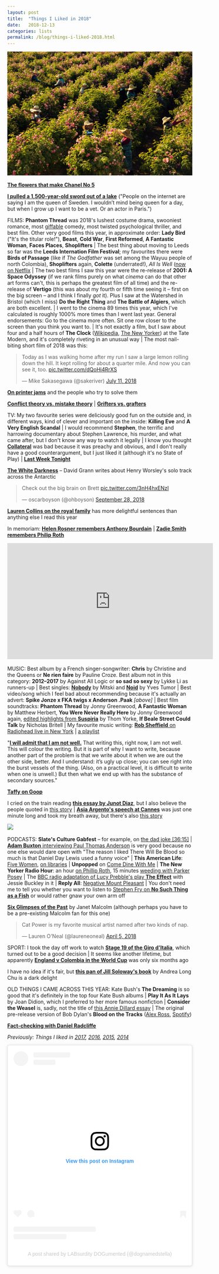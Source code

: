 ```yaml
---
layout: post
title:  "Things I Liked in 2018"
date:   2018-12-13
categories: lists
permalink: /blog/things-i-liked-2018.html
---
```


[![](../assets/img/2018-flowers.jpg)](https://www.newyorker.com/magazine/2018/03/19/fragrant-harvest)

**[The flowers that make Chanel No 5](https://www.newyorker.com/magazine/2018/03/19/fragrant-harvest)**

**[I pulled a 1,500-year-old sword out of a lake](https://www.theguardian.com/lifeandstyle/2018/oct/19/experience-pulled-a-1500-year-old-sword-lake-saga-vanecek)** ("People on the internet are saying I am the queen of Sweden. I wouldn’t mind being queen for a day, but when I grow up I want to be a vet. Or an actor in Paris.")

FILMS: **Phantom Thread** was 2018's lushest costume drama, swooniest romance, most [giffable](https://giphy.com/phantomthread) comedy, most twisted psychological thriller, and best film. Other very good films this year, in approximate order: **Lady Bird** ("It's the titular role!"), **Beast**, **Cold War**, **First Reformed**, **A Fantastic Woman**, **Faces Places**, **Shoplifters** \| The best thing about moving to Leeds so far was the **Leeds Internation Film Festival**; my favourites there were **Birds of Passage** (like if _The Godfather_ was set among the Wayuu people of north Colombia), **Shoplifters** again, **Colette** (underrated!), *All Is Well* ([now on Netflix](https://www.netflix.com/title/81030855) \| The two best films I saw this year were the re-release of **2001: A Space Odyssey** (if we rank films purely on what _cinema_ can do that other art forms can't, this is perhaps the greatest film of all time) and the re-release of **Vertigo** (this was about my fourth or fifth time seeing it – first on the big screen – and I think I finally _got_ it). Plus I saw at the Watershed in Bristol (which I miss) **Do the Right Thing** and **The Battle of Algiers**, which are both excellent. \| I went to the cinema 89 times this year, which I've calculated is roughly 1000% more times than I went last year. General endorsements: Go to the cinema more often. Sit one row closer to the screen than you think you want to. \| It's not exactly a film, but I saw about four and a half hours of **The Clock** ([Wikipedia](https://en.wikipedia.org/wiki/The_Clock_(2010_film)), [The New Yorker](https://www.newyorker.com/magazine/2012/03/12/the-hours-daniel-zalewski)) at the Tate Modern, and it's completely riveting in an unusual way \| The most nail-biting short film of 2018 was this:

<blockquote class="twitter-tweet"><p lang="en" dir="ltr">Today as I was walking home after my run I saw a large lemon rolling down the hill. It kept rolling for about a quarter mile. And now you can see it, too. <a href="https://t.co/dQoHi4RrXS">pic.twitter.com/dQoHi4RrXS</a></p>&mdash; Mike Sakasegawa (@sakeriver) <a href="https://twitter.com/sakeriver/status/1017079423546212352?ref_src=twsrc%5Etfw">July 11, 2018</a></blockquote> <script async src="https://platform.twitter.com/widgets.js" charset="utf-8"></script>

**[On printer jams](https://www.newyorker.com/magazine/2018/02/12/why-paper-jams-persist)** and the people who try to solve them

**[Conflict theory vs. mistake theory](https://slatestarcodex.com/2018/01/24/conflict-vs-mistake/)** \| **[Grifters vs. grafters](https://slate.com/news-and-politics/2018/05/trumps-white-house-can-be-divided-into-grifters-and-grafters.html)**

TV: My two favourite series were deliciously good fun on the outside and, in different ways, kind of clever and important on the inside: **Killing Eve** and **A Very English Scandal** \| I would recommend **Stephen**, the terrific and harrowing documentary about Stephen Lawrence, his murder, and what came after, but I don't know any way to watch it legally \| I know you thought **[Collateral](https://www.netflix.com/title/80185171)** was bad because it was preachy and obvious, and I don't really have a good counterargument, but I just liked it (although it's no State of Play) \| **[Last Week Tonight](https://www.youtube.com/user/LastWeekTonight/videos)**

**[The White Darkness](https://www.newyorker.com/magazine/2018/02/12/the-white-darkness)** – David Grann writes about Henry Worsley's solo track across the Antarctic

<blockquote class="twitter-tweet"><p lang="en" dir="ltr">Check out the big brain on Brett <a href="https://t.co/3nH4hxENzI">pic.twitter.com/3nH4hxENzI</a></p>&mdash; oscarboyson (@ohboyson) <a href="https://twitter.com/ohboyson/status/1045604378370027520?ref_src=twsrc%5Etfw">September 28, 2018</a></blockquote> <script async src="https://platform.twitter.com/widgets.js" charset="utf-8"></script>

**[Lauren Collins on the royal family](https://www.newyorker.com/magazine/2018/05/21/prince-harry-meghan-markle-and-royal-romance)** has more delightful sentences than anything else I read this year

In memoriam: **[Helen Rosner remembers Anthony Bourdain](https://www.newyorker.com/culture/annals-of-gastronomy/anthony-bourdain-and-the-power-of-telling-the-truth)** \| **[Zadie Smith remembers Philip Roth](https://www.newyorker.com/books/page-turner/philip-roth-a-writer-all-the-way-down)**

<iframe width="560" height="315" src="https://www.youtube.com/embed/70P7-pkyP4Q" title="YouTube video player" frameborder="0" allow="accelerometer; autoplay; clipboard-write; encrypted-media; gyroscope; picture-in-picture" allowfullscreen></iframe>

MUSIC: Best album by a French singer-songwriter: **Chris** by Christine and the Queens or **Ne rien faire** by Pauline Croze. Best album not in this category: **2012–2017** by Against All Logic or **so sad so sexy** by Lykke Li as runners-up \| Best singles: **[Nobody](https://www.youtube.com/watch?v=qooWnw5rEcI)** by Mitski and **[Noid](https://www.youtube.com/watch?v=FU65VaNeLeM)** by Yves Tumor \| Best video/song which I feel bad about recommending because it's actually an advert: **Spike Jonze x FKA twigs x Anderson .Paak** _[above]_ \| Best film soundtracks: **Phantom Thread** by Jonny Greenwood, **A Fantastic Woman** by Matthew Herbert, **You Were Never Really Here** by Jonny Greenwood again, [edited highlights from **Suspiria**](https://open.spotify.com/user/mpaldridge/playlist/2be8QoHthCm1GmvoD4Gbtq?si=PMioFUNsQUmBYN-A5Q6tgw) by Thom Yorke, **If Beale Street Could Talk** by Nicholas Britell \| My favourite music writing: [**Rob Sheffield** on Radiohead live in New York](https://www.rollingstone.com/music/music-live-reviews/radiohead-2018-tour-concert-review-699529/) \| [a playlist](https://open.spotify.com/user/mpaldridge/playlist/6OCdfctiqZ1NLPEIGS4ROA?si=N87htMUgSVWmDNrIvztAwA)

"[**I will admit that I am not well.**](https://www.theguardian.com/society/2018/jun/30/nothing-like-broken-leg-mental-health-conversation) That writing this, right now, I am not well. This will colour the writing. But it is part of why I want to write, because another part of the problem is that we write about it when we are out the other side, better. And I understand: it’s ugly up close; you can see right into the burst vessels of the thing. (Also, on a practical level, it is difficult to write when one is unwell.) But then what we end up with has the substance of secondary sources."

**[Taffy on Goop](https://www.nytimes.com/2018/07/25/magazine/big-business-gwyneth-paltrow-wellness.html)**

I cried on the train reading **[this essay by Junot Diaz](https://www.newyorker.com/magazine/2018/04/16/the-silence-the-legacy-of-childhood-trauma)**, but I also believe the people quoted in [this story](https://www.thecut.com/2018/05/author-junot-diaz-accused-of-sexual-misconduct-verbal-abuse.html) \| **[Asia Argento's speech at Cannes](https://www.nbcnews.com/video/actress-asia-argento-claims-she-was-raped-by-harvey-weinstein-at-cannes-during-searing-speech-1238073411539)** was just one minute long and took my breath away, but there's also [this story](https://en.wikipedia.org/wiki/Asia_Argento#Sexual_assault_allegation_against_Argento)

[![](../assets/2018-volcano.jpg)](https://www.theguardian.com/world/picture/2018/may/07/in-the-path-of-the-volcano-fountains-of-lava-swallow-hawaii-homes-as-kilauea-erupts)

PODCASTS: **Slate's Culture Gabfest** – for example, on [the dad joke [36:15]](https://slate.com/culture/2018/10/slates-culture-gabfest-on-kidding-uncover-escaping-nxivm-and-dad-jokes.html) \| [**Adam Buxton** interviewing Paul Thomas Anderson](http://adam-buxton.co.uk/podcasts/ep63a-paul-thomas-anderson) is very good because no one else would dare open with "The reason I liked There Will Be Blood so much is that Daniel Day Lewis used a funny voice" \| **This American Life**: [Five Women](https://www.thisamericanlife.org/640/five-women), [on libraries](https://www.thisamericanlife.org/664/the-room-of-requirement) \| **Unpopped** on [Come Dine With Me](https://www.bbc.co.uk/programmes/p06237st) \| **The New Yorker Radio Hour**: an hour [on Phillip Roth](https://www.newyorker.com/podcast/the-new-yorker-radio-hour/philip-roths-american-portraits-and-american-prophecy), 15 minutes [weeding with Parker Posey](https://www.wnycstudios.org/story/weeding-parker-posey) \| The [BBC radio adaptation of Lucy Prebble's play **The Effect**](https://www.bbc.co.uk/programmes/b09pl824) with Jessie Buckley in it \| **Reply All**: [Negative Mount Pleasant](https://www.gimletmedia.com/reply-all/132-negative-mount-pleasant) \| You don't need me to tell you whether you want to listen to [Stephen Fry on **No Such Thing as a Fish**](https://audioboom.com/posts/7096220-episode-244-no-such-thing-as-a-fishman) or would rather gnaw your own arm off

**[Six Glimpses of the Past](https://www.newyorker.com/magazine/2018/10/29/six-glimpses-of-the-past)** by Janet Malcolm (although perhaps you have to be a pre-existing Malcolm fan for this one)

<blockquote class="twitter-tweet"><p lang="en" dir="ltr">Cat Power is my favorite musical artist named after two kinds of nap.</p>&mdash; Lauren O&#39;Neal (@laureneoneal) <a href="https://twitter.com/laureneoneal/status/981695848965816321?ref_src=twsrc%5Etfw">April 5, 2018</a></blockquote> <script async src="https://platform.twitter.com/widgets.js" charset="utf-8"></script>

SPORT: I took the day off work to watch **[Stage 19 of the Giro d'Italia](https://tiz-cycling.racing/videos/giro-ditalia-2018-stage-19-full-stage/)**, which turned out to be a good decision \| It seems like another lifetime, but apparently **[England v Colombia in the World Cup](https://www.youtube.com/watch?v=RbmaLT320hw)** was only six months ago

I have no idea if it's fair, but **[this pan of Jill Soloway's book](https://www.affidavit.art/articles/no-one-wants-it)** by Andrea Long Chu is a dark delight

OLD THINGS I CAME ACROSS THIS YEAR: Kate Bush's **The Dreaming** is so good that it's definitely in the top four Kate Bush albums \| **Play It As It Lays** by Joan Didion, which I preferred to her more famous nonfiction \| **Consider the Weasel** is, sadly, not the title of [this Annie Dillard essay](https://public.wsu.edu/~hughesc/dillard_weasel.htm) \| The original pre-release version of Bob Dylan's **Blood on the Tracks** ([Alex Ross](https://www.newyorker.com/culture/cultural-comment/bob-dylans-masterpiece-is-still-hard-to-find), [Spotify](https://open.spotify.com/user/mpaldridge/playlist/51xIuL7tb2DCoRtb4zaSgw?si=jqUVzMTCShyA8xE0-4j19Q))

**[Fact-checking with Daniel Radcliffe](https://www.newyorker.com/magazine/2018/10/15/daniel-radcliffe-and-the-art-of-the-fact-check)**

_Previously: Things I liked in [2017](http://aldridge.tumblr.com/post/169236362852/things-i-liked-in-2017), [2016](http://aldridge.tumblr.com/post/155370284207/things-i-liked-in-2016), [2015](http://aldridge.tumblr.com/post/154739067697/things-i-liked-in-2015), [2014](http://aldridge.tumblr.com/post/112037214082/things-i-liked-in-2014)_

<blockquote class="instagram-media" data-instgrm-captioned data-instgrm-permalink="https://www.instagram.com/p/BpVf_cOD7of/?utm_source=ig_embed&amp;utm_campaign=loading" data-instgrm-version="14" style=" background:#FFF; border:0; border-radius:3px; box-shadow:0 0 1px 0 rgba(0,0,0,0.5),0 1px 10px 0 rgba(0,0,0,0.15); margin: 1px; max-width:540px; min-width:326px; padding:0; width:99.375%; width:-webkit-calc(100% - 2px); width:calc(100% - 2px);"><div style="padding:16px;"> <a href="https://www.instagram.com/p/BpVf_cOD7of/?utm_source=ig_embed&amp;utm_campaign=loading" style=" background:#FFFFFF; line-height:0; padding:0 0; text-align:center; text-decoration:none; width:100%;" target="_blank"> <div style=" display: flex; flex-direction: row; align-items: center;"> <div style="background-color: #F4F4F4; border-radius: 50%; flex-grow: 0; height: 40px; margin-right: 14px; width: 40px;"></div> <div style="display: flex; flex-direction: column; flex-grow: 1; justify-content: center;"> <div style=" background-color: #F4F4F4; border-radius: 4px; flex-grow: 0; height: 14px; margin-bottom: 6px; width: 100px;"></div> <div style=" background-color: #F4F4F4; border-radius: 4px; flex-grow: 0; height: 14px; width: 60px;"></div></div></div><div style="padding: 19% 0;"></div> <div style="display:block; height:50px; margin:0 auto 12px; width:50px;"><svg width="50px" height="50px" viewBox="0 0 60 60" version="1.1" xmlns="https://www.w3.org/2000/svg" xmlns:xlink="https://www.w3.org/1999/xlink"><g stroke="none" stroke-width="1" fill="none" fill-rule="evenodd"><g transform="translate(-511.000000, -20.000000)" fill="#000000"><g><path d="M556.869,30.41 C554.814,30.41 553.148,32.076 553.148,34.131 C553.148,36.186 554.814,37.852 556.869,37.852 C558.924,37.852 560.59,36.186 560.59,34.131 C560.59,32.076 558.924,30.41 556.869,30.41 M541,60.657 C535.114,60.657 530.342,55.887 530.342,50 C530.342,44.114 535.114,39.342 541,39.342 C546.887,39.342 551.658,44.114 551.658,50 C551.658,55.887 546.887,60.657 541,60.657 M541,33.886 C532.1,33.886 524.886,41.1 524.886,50 C524.886,58.899 532.1,66.113 541,66.113 C549.9,66.113 557.115,58.899 557.115,50 C557.115,41.1 549.9,33.886 541,33.886 M565.378,62.101 C565.244,65.022 564.756,66.606 564.346,67.663 C563.803,69.06 563.154,70.057 562.106,71.106 C561.058,72.155 560.06,72.803 558.662,73.347 C557.607,73.757 556.021,74.244 553.102,74.378 C549.944,74.521 548.997,74.552 541,74.552 C533.003,74.552 532.056,74.521 528.898,74.378 C525.979,74.244 524.393,73.757 523.338,73.347 C521.94,72.803 520.942,72.155 519.894,71.106 C518.846,70.057 518.197,69.06 517.654,67.663 C517.244,66.606 516.755,65.022 516.623,62.101 C516.479,58.943 516.448,57.996 516.448,50 C516.448,42.003 516.479,41.056 516.623,37.899 C516.755,34.978 517.244,33.391 517.654,32.338 C518.197,30.938 518.846,29.942 519.894,28.894 C520.942,27.846 521.94,27.196 523.338,26.654 C524.393,26.244 525.979,25.756 528.898,25.623 C532.057,25.479 533.004,25.448 541,25.448 C548.997,25.448 549.943,25.479 553.102,25.623 C556.021,25.756 557.607,26.244 558.662,26.654 C560.06,27.196 561.058,27.846 562.106,28.894 C563.154,29.942 563.803,30.938 564.346,32.338 C564.756,33.391 565.244,34.978 565.378,37.899 C565.522,41.056 565.552,42.003 565.552,50 C565.552,57.996 565.522,58.943 565.378,62.101 M570.82,37.631 C570.674,34.438 570.167,32.258 569.425,30.349 C568.659,28.377 567.633,26.702 565.965,25.035 C564.297,23.368 562.623,22.342 560.652,21.575 C558.743,20.834 556.562,20.326 553.369,20.18 C550.169,20.033 549.148,20 541,20 C532.853,20 531.831,20.033 528.631,20.18 C525.438,20.326 523.257,20.834 521.349,21.575 C519.376,22.342 517.703,23.368 516.035,25.035 C514.368,26.702 513.342,28.377 512.574,30.349 C511.834,32.258 511.326,34.438 511.181,37.631 C511.035,40.831 511,41.851 511,50 C511,58.147 511.035,59.17 511.181,62.369 C511.326,65.562 511.834,67.743 512.574,69.651 C513.342,71.625 514.368,73.296 516.035,74.965 C517.703,76.634 519.376,77.658 521.349,78.425 C523.257,79.167 525.438,79.673 528.631,79.82 C531.831,79.965 532.853,80.001 541,80.001 C549.148,80.001 550.169,79.965 553.369,79.82 C556.562,79.673 558.743,79.167 560.652,78.425 C562.623,77.658 564.297,76.634 565.965,74.965 C567.633,73.296 568.659,71.625 569.425,69.651 C570.167,67.743 570.674,65.562 570.82,62.369 C570.966,59.17 571,58.147 571,50 C571,41.851 570.966,40.831 570.82,37.631"></path></g></g></g></svg></div><div style="padding-top: 8px;"> <div style=" color:#3897f0; font-family:Arial,sans-serif; font-size:14px; font-style:normal; font-weight:550; line-height:18px;">View this post on Instagram</div></div><div style="padding: 12.5% 0;"></div> <div style="display: flex; flex-direction: row; margin-bottom: 14px; align-items: center;"><div> <div style="background-color: #F4F4F4; border-radius: 50%; height: 12.5px; width: 12.5px; transform: translateX(0px) translateY(7px);"></div> <div style="background-color: #F4F4F4; height: 12.5px; transform: rotate(-45deg) translateX(3px) translateY(1px); width: 12.5px; flex-grow: 0; margin-right: 14px; margin-left: 2px;"></div> <div style="background-color: #F4F4F4; border-radius: 50%; height: 12.5px; width: 12.5px; transform: translateX(9px) translateY(-18px);"></div></div><div style="margin-left: 8px;"> <div style=" background-color: #F4F4F4; border-radius: 50%; flex-grow: 0; height: 20px; width: 20px;"></div> <div style=" width: 0; height: 0; border-top: 2px solid transparent; border-left: 6px solid #f4f4f4; border-bottom: 2px solid transparent; transform: translateX(16px) translateY(-4px) rotate(30deg)"></div></div><div style="margin-left: auto;"> <div style=" width: 0px; border-top: 8px solid #F4F4F4; border-right: 8px solid transparent; transform: translateY(16px);"></div> <div style=" background-color: #F4F4F4; flex-grow: 0; height: 12px; width: 16px; transform: translateY(-4px);"></div> <div style=" width: 0; height: 0; border-top: 8px solid #F4F4F4; border-left: 8px solid transparent; transform: translateY(-4px) translateX(8px);"></div></div></div> <div style="display: flex; flex-direction: column; flex-grow: 1; justify-content: center; margin-bottom: 24px;"> <div style=" background-color: #F4F4F4; border-radius: 4px; flex-grow: 0; height: 14px; margin-bottom: 6px; width: 224px;"></div> <div style=" background-color: #F4F4F4; border-radius: 4px; flex-grow: 0; height: 14px; width: 144px;"></div></div></a><p style=" color:#c9c8cd; font-family:Arial,sans-serif; font-size:14px; line-height:17px; margin-bottom:0; margin-top:8px; overflow:hidden; padding:8px 0 7px; text-align:center; text-overflow:ellipsis; white-space:nowrap;"><a href="https://www.instagram.com/p/BpVf_cOD7of/?utm_source=ig_embed&amp;utm_campaign=loading" style=" color:#c9c8cd; font-family:Arial,sans-serif; font-size:14px; font-style:normal; font-weight:normal; line-height:17px; text-decoration:none;" target="_blank">A post shared by LABsurdity DOGumented (@dognamedstella)</a></p></div></blockquote> <script async src="//www.instagram.com/embed.js"></script>
